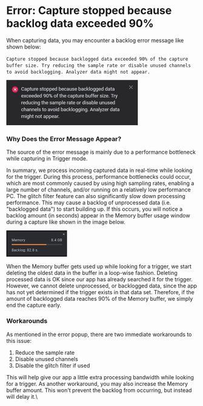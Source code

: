 # Error: Capture stopped because backlog data exceeded 90%

When capturing data, you may encounter a backlog error message like shown below:

`Capture stopped because backlogged data exceeded 90% of the capture buffer size. Try reducing the sample rate or disable unused channels to avoid backlogging. Analyzer data might not appear.`

![Backlog error message](<../.gitbook/assets/Screen Shot 2022-06-02 at 2.38.04 PM.png>)

### Why Does the Error Message Appear?

The source of the error message is mainly due to a performance bottleneck while capturing in Trigger mode.&#x20;

In summary, we process incoming captured data in real-time while looking for the trigger. During this process, performance bottlenecks could occur, which are most commonly caused by using high sampling rates, enabling a large number of channels, and/or running on a relatively low performance PC. The glitch filter feature can also significantly slow down processing performance. This may cause a backlog of unprocessed data (i.e. "backlogged data") to start building up. If this occurs, you will notice a backlog amount (in seconds) appear in the Memory buffer usage window during a capture like shown in the image below.

![](../.gitbook/assets/backlog.png)

When the Memory buffer gets used up while looking for a trigger, we start deleting the oldest data in the buffer in a loop-wise fashion. Deleting processed data is OK since our app has already searched it for the trigger. However, we cannot delete unprocessed, or backlogged data, since the app has not yet determined if the trigger exists in that data set. Therefore, if the amount of backlogged data reaches 90% of the Memory buffer, we simply end the capture early.

### Workarounds

As mentioned in the error popup, there are two immediate workarounds to this issue:

1. Reduce the sample rate
2. Disable unused channels
3. Disable the glitch filter if used

This will help give our app a little extra processing bandwidth while looking for a trigger. As another workaround, you may also increase the Memory buffer amount. This won't prevent the backlog from occurring, but instead will delay it.\
